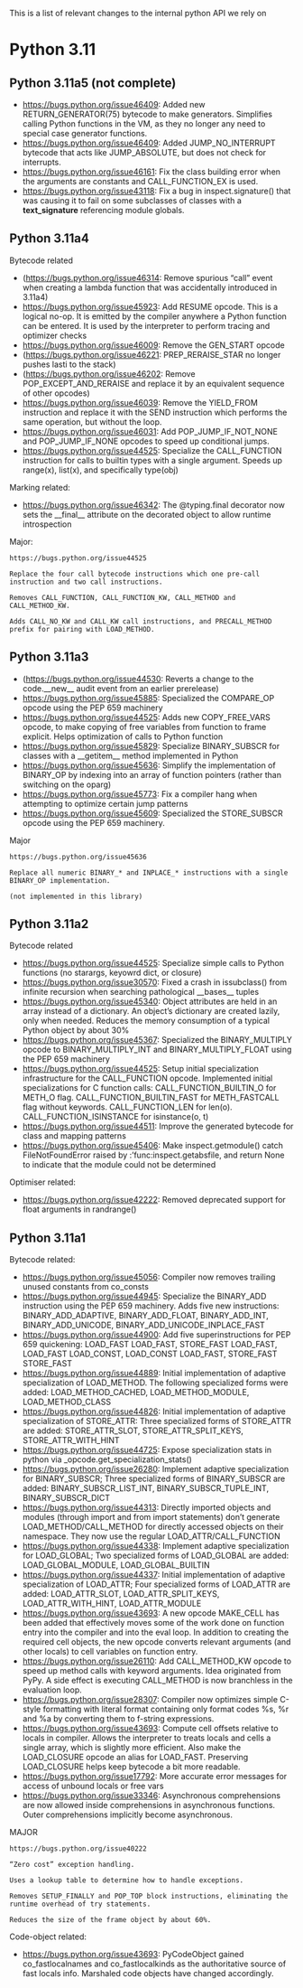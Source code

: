 
This is a list of relevant changes to the internal python API 
we rely on

# Python 3.11

## Python 3.11a5 (not complete)

- https://bugs.python.org/issue46409: Added new RETURN_GENERATOR(75) bytecode to make generators.
  Simplifies calling Python functions in the VM, as they no longer any need to special case generator functions.
- https://bugs.python.org/issue46409: Added JUMP_NO_INTERRUPT bytecode that acts like JUMP_ABSOLUTE, but does not check for interrupts.
- https://bugs.python.org/issue46161: Fix the class building error when the arguments are constants and CALL_FUNCTION_EX is used.
- https://bugs.python.org/issue43118: Fix a bug in inspect.signature() that was causing it to fail on some subclasses of classes with a __text_signature__ referencing module globals.

## Python 3.11a4

Bytecode related 

- (https://bugs.python.org/issue46314: Remove spurious “call” event when creating a lambda function that was accidentally introduced in 3.11a4)
- https://bugs.python.org/issue45923: Add RESUME opcode. This is a logical no-op. It is emitted by the compiler anywhere a Python function can be entered. It is used by the interpreter to perform tracing and optimizer checks
- https://bugs.python.org/issue46009: Remove the GEN_START opcode
- (https://bugs.python.org/issue46221: PREP_RERAISE_STAR no longer pushes lasti to the stack)
- (https://bugs.python.org/issue46202: Remove POP_EXCEPT_AND_RERAISE and replace it by an equivalent sequence of other opcodes)
- https://bugs.python.org/issue46039: Remove the YIELD_FROM instruction and replace it with the SEND instruction which performs the same operation, but without the loop.
- https://bugs.python.org/issue46031: Add POP_JUMP_IF_NOT_NONE and POP_JUMP_IF_NONE opcodes to speed up conditional jumps.
- https://bugs.python.org/issue44525: Specialize the CALL_FUNCTION instruction for calls to builtin types with a single argument. Speeds up range(x), list(x), and specifically type(obj)

Marking related:
- https://bugs.python.org/issue46342: The @typing.final decorator now sets the \_\_final__ attribute on the decorated object to allow runtime introspection


Major:

    https://bugs.python.org/issue44525
    
    Replace the four call bytecode instructions which one pre-call instruction and two call instructions.
    
    Removes CALL_FUNCTION, CALL_FUNCTION_KW, CALL_METHOD and CALL_METHOD_KW. 
    
    Adds CALL_NO_KW and CALL_KW call instructions, and PRECALL_METHOD prefix for pairing with LOAD_METHOD.

## Python 3.11a3

- (https://bugs.python.org/issue44530: Reverts a change to the code.\_\_new__ audit event from an earlier prerelease)
- https://bugs.python.org/issue45885: Specialized the COMPARE_OP opcode using the PEP 659 machinery
- https://bugs.python.org/issue44525: Adds new COPY_FREE_VARS opcode, to make copying of free variables from function to frame explicit. Helps optimization of calls to Python function
- https://bugs.python.org/issue45829: Specialize BINARY_SUBSCR for classes with a \_\_getitem__ method implemented in Python
- https://bugs.python.org/issue45636: Simplify the implementation of BINARY_OP by indexing into an array of function pointers (rather than switching on the oparg)
- https://bugs.python.org/issue45773: Fix a compiler hang when attempting to optimize certain jump patterns
- https://bugs.python.org/issue45609: Specialized the STORE_SUBSCR opcode using the PEP 659 machinery.

Major

    https://bugs.python.org/issue45636

    Replace all numeric BINARY_* and INPLACE_* instructions with a single BINARY_OP implementation.

    (not implemented in this library)

## Python 3.11a2

Bytecode related
- https://bugs.python.org/issue44525: Specialize simple calls to Python functions (no starargs, keyowrd dict, or closure)
- https://bugs.python.org/issue30570: Fixed a crash in issubclass() from infinite recursion when searching pathological \_\_bases__ tuples
- https://bugs.python.org/issue45340: Object attributes are held in an array instead of a dictionary. An object’s dictionary are created lazily, only when needed. Reduces the memory consumption of a typical Python object by about 30%
- https://bugs.python.org/issue45367: Specialized the BINARY_MULTIPLY opcode to BINARY_MULTIPLY_INT and BINARY_MULTIPLY_FLOAT using the PEP 659 machinery
- https://bugs.python.org/issue44525: Setup initial specialization infrastructure for the CALL_FUNCTION opcode. Implemented initial specializations for C function calls: CALL_FUNCTION_BUILTIN_O for METH_O flag. CALL_FUNCTION_BUILTIN_FAST for METH_FASTCALL flag without keywords. CALL_FUNCTION_LEN for len(o). CALL_FUNCTION_ISINSTANCE for isinstance(o, t)
- https://bugs.python.org/issue44511: Improve the generated bytecode for class and mapping patterns
- https://bugs.python.org/issue45406: Make inspect.getmodule() catch FileNotFoundError raised by :’func:inspect.getabsfile, and return None to indicate that the module could not be determined

Optimiser related:
- https://bugs.python.org/issue42222: Removed deprecated support for float arguments in randrange()

## Python 3.11a1

Bytecode related:
- https://bugs.python.org/issue45056: Compiler now removes trailing unused constants from co_consts
- https://bugs.python.org/issue44945: Specialize the BINARY_ADD instruction using the PEP 659 machinery. Adds five new instructions: BINARY_ADD_ADAPTIVE, BINARY_ADD_FLOAT, BINARY_ADD_INT, BINARY_ADD_UNICODE, BINARY_ADD_UNICODE_INPLACE_FAST
- https://bugs.python.org/issue44900: Add five superinstructions for PEP 659 quickening: LOAD_FAST LOAD_FAST, STORE_FAST LOAD_FAST, LOAD_FAST LOAD_CONST, LOAD_CONST LOAD_FAST, STORE_FAST STORE_FAST
- https://bugs.python.org/issue44889: Initial implementation of adaptive specialization of LOAD_METHOD. The following specialized forms were added: LOAD_METHOD_CACHED, LOAD_METHOD_MODULE, LOAD_METHOD_CLASS
- https://bugs.python.org/issue44826: Initial implementation of adaptive specialization of STORE_ATTR: Three specialized forms of STORE_ATTR are added: STORE_ATTR_SLOT, STORE_ATTR_SPLIT_KEYS, STORE_ATTR_WITH_HINT
- https://bugs.python.org/issue44725: Expose specialization stats in python via _opcode.get_specialization_stats()
- https://bugs.python.org/issue26280: Implement adaptive specialization for BINARY_SUBSCR; Three specialized forms of BINARY_SUBSCR are added: BINARY_SUBSCR_LIST_INT, BINARY_SUBSCR_TUPLE_INT, BINARY_SUBSCR_DICT
- https://bugs.python.org/issue44313: Directly imported objects and modules (through import and from import statements) don’t generate LOAD_METHOD/CALL_METHOD for directly accessed objects on their namespace. They now use the regular LOAD_ATTR/CALL_FUNCTION
- https://bugs.python.org/issue44338: Implement adaptive specialization for LOAD_GLOBAL; Two specialized forms of LOAD_GLOBAL are added: LOAD_GLOBAL_MODULE, LOAD_GLOBAL_BUILTIN
- https://bugs.python.org/issue44337: Initial implementation of adaptive specialization of LOAD_ATTR; Four specialized forms of LOAD_ATTR are added: LOAD_ATTR_SLOT, LOAD_ATTR_SPLIT_KEYS, LOAD_ATTR_WITH_HINT, LOAD_ATTR_MODULE
- https://bugs.python.org/issue43693: A new opcode MAKE_CELL has been added that effectively moves some of the work done on function entry into the compiler and into the eval loop. In addition to creating the required cell objects, the new opcode converts relevant arguments (and other locals) to cell variables on function entry.
- https://bugs.python.org/issue26110: Add CALL_METHOD_KW opcode to speed up method calls with keyword arguments. Idea originated from PyPy. A side effect is executing CALL_METHOD is now branchless in the evaluation loop.
- https://bugs.python.org/issue28307: Compiler now optimizes simple C-style formatting with literal format containing only format codes %s, %r and %a by converting them to f-string expressions.
- https://bugs.python.org/issue43693: Compute cell offsets relative to locals in compiler. Allows the interpreter to treats locals and cells a single array, which is slightly more efficient. Also make the LOAD_CLOSURE opcode an alias for LOAD_FAST. Preserving LOAD_CLOSURE helps keep bytecode a bit more readable.
- https://bugs.python.org/issue17792: More accurate error messages for access of unbound locals or free vars
- https://bugs.python.org/issue33346: Asynchronous comprehensions are now allowed inside comprehensions in asynchronous functions. Outer comprehensions implicitly become asynchronous.


MAJOR

    https://bugs.python.org/issue40222

    “Zero cost” exception handling.

    Uses a lookup table to determine how to handle exceptions.

    Removes SETUP_FINALLY and POP_TOP block instructions, eliminating the runtime overhead of try statements.

    Reduces the size of the frame object by about 60%.



Code-object related:
- https://bugs.python.org/issue43693: PyCodeObject gained co_fastlocalnames and co_fastlocalkinds as the authoritative source of fast locals info. Marshaled code objects have changed accordingly.
